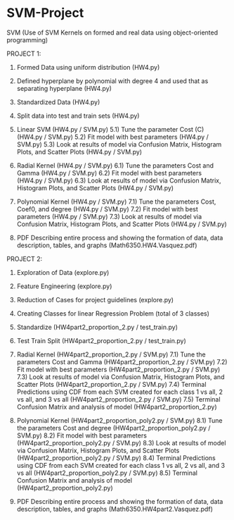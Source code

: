 # SVM-Project
SVM (Use of SVM Kernels on formed and real data using object-oriented programming)

PROJECT 1:
1) Formed Data using uniform distribution (HW4.py)
2) Defined hyperplane by polynomial with degree 4 and used that as separating hyperplane (HW4.py)
3) Standardized Data (HW4.py)
4) Split data into test and train sets (HW4.py)

5) Linear SVM (HW4.py / SVM.py)
5.1) Tune the parameter Cost (C) (HW4.py / SVM.py)
5.2) Fit model with best parameters (HW4.py / SVM.py)
5.3) Look at results of model via Confusion Matrix, Histogram Plots, and Scatter Plots (HW4.py / SVM.py)

6) Radial Kernel (HW4.py / SVM.py)
6.1) Tune the parameters Cost and Gamma (HW4.py / SVM.py)
6.2) Fit model with best parameters (HW4.py / SVM.py)
6.3) Look at results of model via Confusion Matrix, Histogram Plots, and Scatter Plots (HW4.py / SVM.py)

7) Polynomial Kernel (HW4.py / SVM.py)
7.1) Tune the parameters Cost, Coef0, and degree (HW4.py / SVM.py)
7.2) Fit model with best parameters (HW4.py / SVM.py)
7.3) Look at results of model via Confusion Matrix, Histogram Plots, and Scatter Plots (HW4.py / SVM.py)

8) PDF Describing entire process and showing the formation of data, data description, tables, and graphs (Math6350.HW4.Vasquez.pdf)

PROJECT 2:
1) Exploration of Data (explore.py)
2) Feature Engineering (explore.py)
3) Reduction of Cases for project guidelines (explore.py)
4) Creating Classes for linear Regression Problem (total of 3 classes)
5) Standardize (HW4part2_proportion_2.py / test_train.py)
6) Test Train Split (HW4part2_proportion_2.py / test_train.py)

7) Radial Kernel  (HW4part2_proportion_2.py / SVM.py)
7.1) Tune the parameters Cost and Gamma  (HW4part2_proportion_2.py / SVM.py)
7.2) Fit model with best parameters  (HW4part2_proportion_2.py / SVM.py)
7.3) Look at results of model via Confusion Matrix, Histogram Plots, and Scatter Plots  (HW4part2_proportion_2.py / SVM.py)
7.4) Terminal Predictions using CDF from each SVM created for each class 1 vs all, 2 vs all, and 3 vs all  (HW4part2_proportion_2.py / SVM.py)
7.5) Terminal Confusion Matrix and analysis of model (HW4part2_proportion_2.py)

8) Polynomial Kernel  (HW4part2_proportion_poly2.py / SVM.py)
8.1) Tune the parameters Cost and degree (HW4part2_proportion_poly2.py / SVM.py)
8.2) Fit model with best parameters  (HW4part2_proportion_poly2.py / SVM.py)
8.3) Look at results of model via Confusion Matrix, Histogram Plots, and Scatter Plots  (HW4part2_proportion_poly2.py / SVM.py)
8.4) Terminal Predictions using CDF from each SVM created for each class 1 vs all, 2 vs all, and 3 vs all  (HW4part2_proportion_poly2.py / SVM.py)
8.5) Terminal Confusion Matrix and analysis of model  (HW4part2_proportion_poly2.py)

9) PDF Describing entire process and showing the formation of data, data description, tables, and graphs  (Math6350.HW4part2.Vasquez.pdf)
